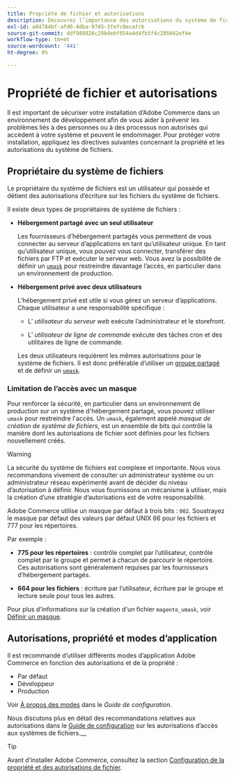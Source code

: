 ```yaml
---
title: Propriété de fichier et autorisations
description: Découvrez l’importance des autorisations du système de fichiers lors de l’utilisation d’installations sur site d’Adobe Commerce.
exl-id: a84784bf-afd6-4dba-9745-3fefc0ecafcb
source-git-commit: ddf988826c29b4ebf054a4d4fb5f4c285662ef4e
workflow-type: tm+mt
source-wordcount: '441'
ht-degree: 0%

---
```


# Propriété de fichier et autorisations

Il est important de sécuriser votre installation d’Adobe Commerce dans un environnement de développement afin de vous aider à prévenir les problèmes liés à des personnes ou à des processus non autorisés qui accèdent à votre système et peuvent le endommager. Pour protéger votre installation, appliquez les directives suivantes concernant la propriété et les autorisations du système de fichiers.

## Propriétaire du système de fichiers

Le propriétaire du système de fichiers est un utilisateur qui possède et détient des autorisations d’écriture sur les fichiers du système de fichiers.

Il existe deux types de propriétaires de système de fichiers :

- **Hébergement partagé avec un seul utilisateur**

  Les fournisseurs d’hébergement partagés vous permettent de vous connecter au serveur d’applications en tant qu’utilisateur unique. En tant qu’utilisateur unique, vous pouvez vous connecter, transférer des fichiers par FTP et exécuter le serveur web. Vous avez la possibilité de définir un [`umask`](#restrict-access-with-a-umask) pour restreindre davantage l’accès, en particulier dans un environnement de production.

- **Hébergement privé avec deux utilisateurs**

  L’hébergement privé est utile si vous gérez un serveur d’applications. Chaque utilisateur a une responsabilité spécifique :

   - L’ _utilisateur du serveur web_ exécute l’administrateur et le storefront.

   - L’ _utilisateur de ligne de commande_ exécute des tâches cron et des utilitaires de ligne de commande.

  Les deux utilisateurs requièrent les mêmes autorisations pour le système de fichiers. Il est donc préférable d’utiliser un [groupe partagé](configure-permissions.md#set-ownership-and-permissions-for-two-users) et de définir un [`umask`](#restrict-access-with-a-umask).

### Limitation de l’accès avec un masque

Pour renforcer la sécurité, en particulier dans un environnement de production sur un système d&#39;hébergement partagé, vous pouvez utiliser `umask` pour restreindre l&#39;accès. Un `umask`, également appelé _masque de création de système de fichiers_, est un ensemble de bits qui contrôle la manière dont les autorisations de fichier sont définies pour les fichiers nouvellement créés.

>[!WARNING]
>
>La sécurité du système de fichiers est complexe et importante. Nous vous recommandons vivement de consulter un administrateur système ou un administrateur réseau expérimenté avant de décider du niveau d’autorisation à définir. Nous vous fournissons un mécanisme à utiliser, mais la création d’une stratégie d’autorisations est de votre responsabilité.

Adobe Commerce utilise un masque par défaut à trois bits : `002`. Soustrayez le masque par défaut des valeurs par défaut UNIX 66 pour les fichiers et 777 pour les répertoires.

Par exemple :

- **775 pour les répertoires** : contrôle complet par l’utilisateur, contrôle complet par le groupe et permet à chacun de parcourir le répertoire. Ces autorisations sont généralement requises par les fournisseurs d’hébergement partagés.

- **664 pour les fichiers** : écriture par l’utilisateur, écriture par le groupe et lecture seule pour tous les autres.

Pour plus d&#39;informations sur la création d&#39;un fichier `magento_umask`, voir [Définir un masque](../../next-steps/set-umask.md).

## Autorisations, propriété et modes d’application

Il est recommandé d’utiliser différents modes d’application Adobe Commerce en fonction des autorisations et de la propriété :

- Par défaut
- Développeur
- Production

Voir [À propos des modes](../../../configuration/bootstrap/application-modes.md) dans le _Guide de configuration_.

Nous discutons plus en détail des recommandations relatives aux autorisations dans le [Guide de configuration](../../../configuration/deployment/file-system-permissions.md) sur les autorisations d’accès aux systèmes de fichiers.__

>[!TIP]
>
>Avant d’installer Adobe Commerce, consultez la section [Configuration de la propriété et des autorisations de fichier](configure-permissions.md).
